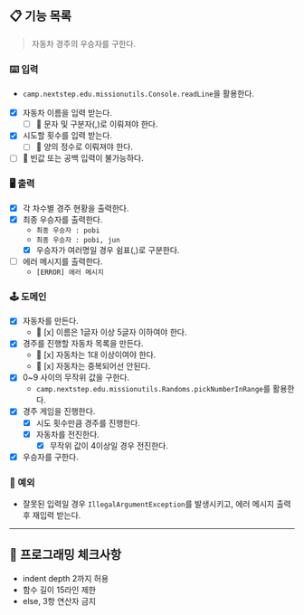 ## 📋 기능 목록

> 자동차 경주의 우승자를 구한다.

### ⌨️ 입력

- `camp.nextstep.edu.missionutils.Console.readLine`을 활용한다.
- [x] 자동차 이름을 입력 받는다.
    - [ ] 🧨 문자 및 구분자(,)로 이뤄져야 한다.
- [x] 시도할 횟수를 입력 받는다.
    - [ ] 🧨 양의 정수로 이뤄져야 한다.
- [ ] 🧨 빈값 또는 공백 입력이 불가능하다.

### 🖥 출력

- [x] 각 차수별 경주 현황을 출력한다.
- [x] 최종 우승자를 출력한다.
    - `최종 우승자 : pobi`
    - `최종 우승자 : pobi, jun`
    - [x] 우승자가 여러명일 경우 쉼표(,)로 구분한다.
- [ ] 에러 메시지를 출력한다.
    - `[ERROR] 에러 메시지`

### 🕹️ 도메인

- [x] 자동차를 만든다.
  - 🧨 [x] 이름은 1글자 이상 5글자 이하여야 한다.
- [x] 경주를 진행할 자동차 목록을 만든다.
    - 🧨 [x] 자동차는 1대 이상이여야 한다.
    - 🧨 [x] 자동차는 중복되어선 안된다.
- [x] 0~9 사이의 무작위 값을 구한다.
    - `camp.nextstep.edu.missionutils.Randoms.pickNumberInRange`를 활용한다.
- [x] 경주 게임을 진행한다.
    - [x] 시도 횟수만큼 경주를 진행한다.
    - [x] 자동차를 전진한다.
        - [x] 무작위 값이 4이상일 경우 전진한다.
- [x] 우승자를 구한다.

### 🧨 예외

- 잘못된 입력일 경우 `IllegalArgumentException`를 발생시키고, 에러 메시지 출력 후 재입력 받는다.

---

## 🏁 프로그래밍 체크사항

- indent depth 2까지 허용
- 함수 길이 15라인 제한
- else, 3항 연산자 금지

